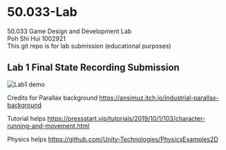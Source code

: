# 50.033-Lab
 50.033 Game Design and Development Lab  
 Poh Shi Hui 1002921  
 This git repo is for lab submission (educational purposes)
 
## Lab 1 Final State Recording Submission
![Lab1 demo](/Lab1/SubmissionStuff/Lab1.gif)


Credits for Parallax background
https://ansimuz.itch.io/industrial-parallax-background

Tutorial helps
https://pressstart.vip/tutorials/2019/10/1/103/character-running-and-movement.html

Physics helps
https://github.com/Unity-Technologies/PhysicsExamples2D